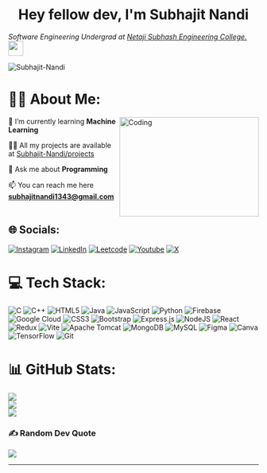 <h1 align="center">Hey fellow dev, I'm Subhajit Nandi</h1>
<p><em>Software Engineering Undergrad at <a href="http://www.nsec.ac.in">Netaji Subhash Engineering College.</a><img src="https://media.giphy.com/media/WUlplcMpOCEmTGBtBW/giphy.gif" width="30"> 
</em></p>
<p align="left"> <img src="https://komarev.com/ghpvc/?username=Subhajit-Nandi&label=Profile%20views&color=0e75b6&style=flat" alt="Subhajit-Nandi" /> </p>

# 👨‍💻 About Me:
<img align="right" alt="Coding" height="200" width="280" src="https://user-images.githubusercontent.com/74038190/212749447-bfb7e725-6987-49d9-ae85-2015e3e7cc41.gif">

👾 I’m currently learning **Machine Learning**<br>

👨‍💻 All my projects are available at [Subhajit-Nandi/projects](https://github.com/Subhajit-Nandi?tab=repositories)<br>

💬 Ask me about **Programming**<br>

📫 You can reach me here **subhajitnandi1343@gmail.com**<br>
<br />

## 🌐 Socials:
[![Instagram](https://img.shields.io/badge/Instagram-%23E4405F.svg?logo=Instagram&logoColor=white)](https://instagram.com/subhajit8526) [![LinkedIn](https://img.shields.io/badge/LinkedIn-%230077B5.svg?logo=linkedin&logoColor=white)](https://linkedin.com/in/subhajitnandi13) [![Leetcode](https://img.shields.io/badge/-Leetcode-FE7A16?logo=Leetcode&logoColor=white)](https://leetcode.com/u/subhajitnandi5431/) [![Youtube](https://img.shields.io/badge/Youtube-%23E4405F.svg?logo=Youtube&logoColor=white)](https://www.youtube.com/channel/CyberViON) [![X](https://img.shields.io/badge/X-black.svg?logo=X&logoColor=white)](https://x.com/the_Beecompany) 

# 💻 Tech Stack:
![C](https://img.shields.io/badge/c-%2300599C.svg?style=plastic&logo=c&logoColor=white) ![C++](https://img.shields.io/badge/c++-%2300599C.svg?style=plastic&logo=c%2B%2B&logoColor=white) ![HTML5](https://img.shields.io/badge/html5-%23E34F26.svg?style=plastic&logo=html5&logoColor=white) ![Java](https://img.shields.io/badge/java-%23ED8B00.svg?style=plastic&logo=openjdk&logoColor=white) ![JavaScript](https://img.shields.io/badge/javascript-%23323330.svg?style=plastic&logo=javascript&logoColor=%23F7DF1E) ![Python](https://img.shields.io/badge/python-3670A0?style=plastic&logo=python&logoColor=ffdd54) ![Firebase](https://img.shields.io/badge/firebase-%23039BE5.svg?style=plastic&logo=firebase) ![Google Cloud](https://img.shields.io/badge/GoogleCloud-%234285F4.svg?style=plastic&logo=google-cloud&logoColor=white) ![CSS3](https://img.shields.io/badge/css3-%231572B6.svg?style=plastic&logo=css3&logoColor=white) ![Bootstrap](https://img.shields.io/badge/bootstrap-%238511FA.svg?style=plastic&logo=bootstrap&logoColor=white) ![Express.js](https://img.shields.io/badge/express.js-%23404d59.svg?style=plastic&logo=express&logoColor=%2361DAFB) ![NodeJS](https://img.shields.io/badge/node.js-6DA55F?style=plastic&logo=node.js&logoColor=white) ![React](https://img.shields.io/badge/react-%2320232a.svg?style=plastic&logo=react&logoColor=%2361DAFB) ![Redux](https://img.shields.io/badge/redux-%23593d88.svg?style=plastic&logo=redux&logoColor=white) ![Vite](https://img.shields.io/badge/vite-%23646CFF.svg?style=plastic&logo=vite&logoColor=white) ![Apache Tomcat](https://img.shields.io/badge/apache%20tomcat-%23F8DC75.svg?style=plastic&logo=apache-tomcat&logoColor=black) ![MongoDB](https://img.shields.io/badge/MongoDB-%234ea94b.svg?style=plastic&logo=mongodb&logoColor=white) ![MySQL](https://img.shields.io/badge/mysql-4479A1.svg?style=plastic&logo=mysql&logoColor=white) ![Figma](https://img.shields.io/badge/figma-%23F24E1E.svg?style=plastic&logo=figma&logoColor=white) ![Canva](https://img.shields.io/badge/Canva-%2300C4CC.svg?style=plastic&logo=Canva&logoColor=white) ![TensorFlow](https://img.shields.io/badge/TensorFlow-%23FF6F00.svg?style=plastic&logo=TensorFlow&logoColor=white) ![Git](https://img.shields.io/badge/git-%23F05033.svg?style=plastic&logo=git&logoColor=white)
# 📊 GitHub Stats:
![](https://github-readme-stats.vercel.app/api?username=Subhajit-Nandi&theme=nightowl&hide_border=false&include_all_commits=true&count_private=true)<br/>
![](https://github-readme-streak-stats.herokuapp.com/?user=Subhajit-Nandi&theme=nightowl&hide_border=false)<br/>
![](https://github-readme-stats.vercel.app/api/top-langs/?username=Subhajit-Nandi&theme=nightowl&hide_border=false&include_all_commits=true&count_private=true&layout=compact)

### ✍️ Random Dev Quote
![](https://quotes-github-readme.vercel.app/api?type=horizontal&theme=tokyonight)

---
